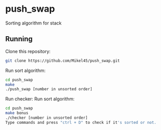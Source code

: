 # push_swap
Sorting algorithm for stack

## Running
Clone this repository:

```bash
git clone https://github.com/Mikel45/push_swap.git
```

Run sort algorithm:
```bash
cd push_swap
make
./push_swap [number in unsorted order]
```

Run checker:
Run sort algorithm:
```bash
cd push_swap
make bonus
./checker [number in unsorted order]
Type commands and press "ctrl + D" to check if it's sorted or not.
```
